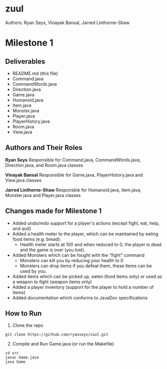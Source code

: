 zuul
====

Authors: Ryan Seys, Vinayak Bansal, Jarred Linthorne-Shaw

Milestone 1
===========

## Deliverables

* README.md (this file)
* Command.java
* CommandWords.java
* Direction.java
* Game.java
* Humanoid.java
* Item.java
* Monster.java
* Player.java
* PlayerHistory.java
* Room.java
* View.java

## Authors and Their Roles

**Ryan Seys**
  Responsible for Command.java, CommandWords.java, Direction.java, and Room.java classes

**Vinayak Bansal**
  Responsible for Game.java, PlayerHistory.java and View.java classes

**Jarred Linthorne-Shaw**
  Responsble for Humanoid.java, Item.java, Monster.java and Player.java classes

## Changes made for Milestone 1

* Added undo/redo support for a player's actions (except fight, eat, help, and quit)
* Added a health meter to the player, which can be maintained by eating food items (e.g. bread).
  * Health meter starts at 100 and when reduced to 0, the player is dead and the game is over (you lost).
* Added Monsters which can be fought with the "fight" command
  * Monsters can kill you by reducing your health to 0
  * Monsters can drop items if you defeat them, these items can be used by you.
* Added items which can be picked up, eaten (food items only) or used as a weapon to fight (weapon items only)
* Added a player inventory (support for the player to hold a number of items)
* Added documentation which conforms to JavaDoc specifications

## How to Run

1. Clone the repo

```
git clone https://github.com/ryanseys/zuul.git
```

2. Compile and Run Game.java (or run the Makefile)

```
cd src
javac Game.java
java Game
```
